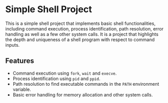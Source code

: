# Simple Shell Project

This is a simple shell project that implements basic shell functionalities, including command execution, process identification, path resolution, error handling as well as a few other system calls. It is a project that highlights the depth and uniqueness of a shell program with respect to command inputs.

## Features

- Command execution using `fork`, `wait` and `execve`.
- Process identification using `pid` and `ppid`.
- Path resolution to find executable commands in the `PATH` environment variable.
- Basic error handling for memory allocation and other system calls.

